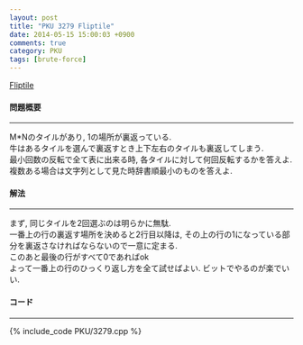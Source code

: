 ```yaml
---
layout: post
title: "PKU 3279 Fliptile"
date: 2014-05-15 15:00:03 +0900
comments: true
category: PKU
tags: [brute-force]
---
```


[Fliptile](http://poj.org/problem?id=3279)

#### 問題概要

****

M*Nのタイルがあり, 1の場所が裏返っている.<br>
牛はあるタイルを選んで裏返すとき上下左右のタイルも裏返してしまう.<br>
最小回数の反転で全て表に出来る時, 各タイルに対して何回反転するかを答えよ.<br>
複数ある場合は文字列として見た時辞書順最小のものを答えよ.<br>

#### 解法

****

まず, 同じタイルを2回選ぶのは明らかに無駄.<br>
一番上の行の裏返す場所を決めると2行目以降は, その上の行の1になっている部分を裏返さなければならないので一意に定まる.<br>
このあと最後の行がすべて0であればok<br>
よって一番上の行のひっくり返し方を全て試せばよい. ビットでやるのが楽でいい.  

#### コード

****

{% include_code PKU/3279.cpp %}
